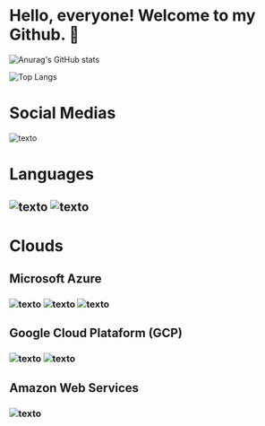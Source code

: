 #                              Hello, everyone! Welcome to my Github. 👋

![Anurag's GitHub stats](https://github-readme-stats.vercel.app/api?username=alexlourencomattos&show_icons=true&theme=dark)

![Top Langs](https://github-readme-stats.vercel.app/api/top-langs/?username=alexlourencomattos&hide_progress=true&theme=dark)

# Social Medias
![texto](https://img.shields.io/static/v1?label=LinkedIn&message=engalexlourenco&color=blue)
# Languages
## ![texto](https://img.shields.io/static/v1?label=language&message=PYTHON&color=green "language")           ![texto](https://img.shields.io/static/v1?label=language&message=SQL&color=yellow"language")
# Clouds 
## Microsoft Azure
###  ![texto](https://img.shields.io/static/v1?label=MSAzure&message=KUBERNETES&color=black&style=flat-square "Cloud")  ![texto](https://img.shields.io/static/v1?label=MSAzure&message=VIRTUAL_MACHINE&color=black&style=flat-square "Cloud") ![texto](https://img.shields.io/static/v1?label=MSAzure&message=POSTGRES&color=black&style=flat-square "Cloud")
## Google Cloud Plataform (GCP) 
### ![texto](https://img.shields.io/static/v1?label=GCP&message=GOOGLE_STORAGE&color=black&style=flat-square "Cloud")  ![texto](https://img.shields.io/static/v1?label=GCP&message=BIGQUERY&color=black&style=flat-square "Cloud")
## Amazon Web Services
### ![texto](https://img.shields.io/static/v1?label=AWS&message=SAGEMAKER&color=black "Cloud")
<!--
**alexlourencomattos/alexlourencomattos** is a ✨ _special_ ✨ repository because its `README.md` (this file) appears on your GitHub profile.

Here are some ideas to get you started:

- 🔭 I’m currently working on ...
- 🌱 I’m currently learning ...
- 👯 I’m looking to collaborate on ...
- 🤔 I’m looking for help with ...
- 💬 Ask me about ...
- 📫 How to reach me: ...
- 😄 Pronouns: ...
- ⚡ Fun fact: ...
-->
